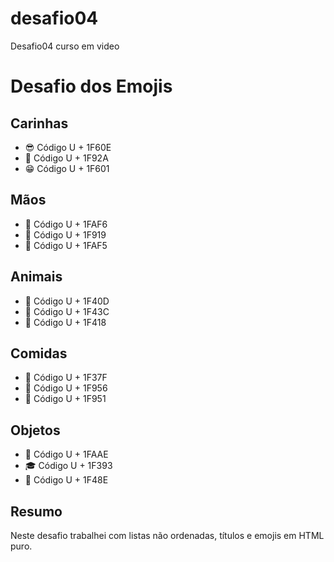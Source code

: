 # desafio04
Desafio04 curso em video

<!DOCTYPE html>
<html lang="pt-br">
<head>
    <meta charset="UTF-8">
    <meta name="viewport" content="width=device-width, initial-scale=1.0">
    <title>Meus Emojis Favoritos</title>
</head>
<body>
    <h1>Desafio dos Emojis</h1>
    <h2>Carinhas</h2>
    <ul>
        <li>&#x1F60E; Código U + 1F60E</li>
        <li>&#x1F92A; Código U + 1F92A</li>
        <li>&#x1F601; Código U + 1F601</li>
    </ul>
    <h2>Mãos</h2>
    <ul>
        <li>&#x1FAF6; Código U + 1FAF6</li>
        <li>&#x1F919; Código U + 1F919</li>
        <li>&#x1FAF5; Código U + 1FAF5 </li>
    </ul>
    <h2>Animais</h2>
    <ul>
        <li>&#x1F40D; Código U + 1F40D</li>
        <li>&#x1F43C; Código U + 1F43C</li>
        <li>&#x1F418; Código U + 1F418</li>
    </ul>
    <h2>Comidas</h2>
    <ul>
        <li>&#x1F37F; Código U + 1F37F</li>
        <li>&#x1F956; Código U + 1F956</li>
        <li>&#x1F951; Código U + 1F951</li>
    </ul>
    <h2>Objetos</h2>
    <ul>
        <li>&#x1FAAE; Código U + 1FAAE</li>
        <li>&#x1F393; Código U + 1F393</li>
        <li>&#x1F48E; Código U + 1F48E</li>
    </ul>
    <h2>Resumo</h2>
    <p>Neste desafio trabalhei com listas não ordenadas, títulos e emojis em HTML puro.</p>
</body>
</html>
